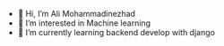 - 👋 Hi, I’m Ali Mohammadinezhad
- 👀 I’m interested in Machine learning
- 🌱 I’m currently learning backend develop with django

<!---
Alimn-Prog/Alimn-Prog is a ✨ special ✨ repository because its `README.md` (this file) appears on your GitHub profile.
You can click the Preview link to take a look at your changes.
--->
